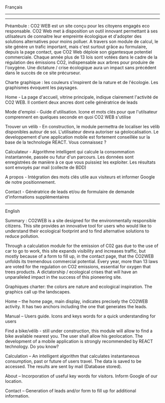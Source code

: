 Français
_________________________________________________________________________________________________________
_________________________________________________________________________________________________________

Préambule : CO2 WEB est un site conçu pour les citoyens engagés eco responsable. CO2 Web met à disposition un outil innovant permettant à ses utilsateurs de connaitre leur empreinte écologique et d'adopter des solutions alternatives pour moins polluer. A travers son module de calcul, le site génère un trafic important, mais c'est surtout grâce au formulaire, depuis la page contact, que CO2 Web déploie son gigantesque potentiel commerciale. Chaque année plus de 13 lois sont votées dans le cadre de la régulation des émissions CO2, indispensable aux arbres pour produire de l'oxygène. Une dictature / crise écologique aura un impact sans précédent dans le succès de ce site précurseur.

Charte graphique : les couleurs s'inspirent de la nature et de l'écologie. Les graphismes évoquent les paysages.

Home - La page d'accueil, vitrine principale, indique clairement l'activité de CO2 WEB. Il contient deux ancres dont celle génératrice de leads  

Mode d'emploi - Guide d'utilisation. Icone et mots clés pour que l'utilsateur comprennent en quelques seconde en quoi CO2 WEB s'utilise

Trouver un vélib - En construction, le module permettra de localiser les vélib disponibles autour de soi. L'utilisateur devra autoriser sa géolocalisation. Le developpement d'une application mobile est fortement conseillée sur la base de la technologie REACT. Vous connaissez ? 

Calculateur - Algorithme intelligent qui calcule la consommation instantannée, passée ou futur d'un parcours. Les données sont enregistrées de manière à ce que vous puissiez les exploiter. Les résultats sont envoyés par mail (collecte de BDD)

A propos - Intégration des mots clés utile aux visiteurs et informer Google de notre positionnement.

Contact - Génératrice de leads et/ou de formulaire de demande d'informations supplémentaires

__________________________________________________________________________________________________________________________________________________________________________________________________________________

English

Summary : CO2WEB is a site designed for the environmentally responsible citizens. This site provides an innovative tool for users who would like to understand their ecological footprint and to find alternative solutions to reduce pollution. 

Through a calculation module for the emission of C02 gas due to the use of car to go to work, this site expands visibility and increases traffic, but mostly because of a form to fill up, in the contact page, that the CO2WEB unfolds its tremendous commercial potential. Every year, more than 13 laws are voted for the regulation on CO2 emissions, essential for oxygen that trees products.  A dictatorship / ecological crises that will have an unparalleled impact in the success of this pioneering site. 

 

Graphiques charter: the colors are nature and ecological inspiration. The graphics call up the landscapes. 

 

Home – the home page, main display, indicates precisely the CO2WEB activity. It has two anchors including the one that generates the leads. 

 

Manual – Users guide. Icons and keys words for a quick understanding for users 

 

Find a bike/vélib - still under construction, this module will allow to find a bike available nearest you. The user shall allow his geolocation. The development of a mobile application is strongly recommended by REACT technology. Do you know?  

 

Calculation – An intelligent algorithm that calculates instantaneous consumption, past or future of users travel. The data is saved to be accessed. The results are sent by mail (Database stored). 

 

About – Incorporation of useful key words for visitors. Inform Google of our location. 

 

Contact – Generation of leads and/or form to fill up for additional information.  